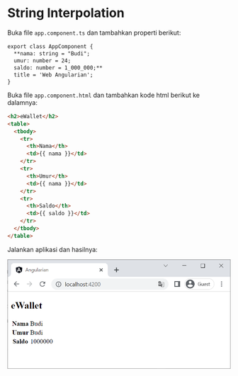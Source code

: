 # String Interpolation

Buka file `app.component.ts` dan tambahkan properti berikut:

```
export class AppComponent {
  **nama: string = "Budi";
  umur: number = 24;
  saldo: number = 1_000_000;**
  title = 'Web Angularian';
}
```

Buka file `app.component.html` dan tambahkan kode html berikut ke dalamnya:

```html
<h2>eWallet</h2>
<table>
  <tbody>
    <tr>
      <th>Nama</th>
      <td>{{ nama }}</td>
    </tr>
    <tr>
      <th>Umur</th>
      <td>{{ nama }}</td>
    </tr>
    <tr>
      <th>Saldo</th>
      <td>{{ saldo }}</td>
    </tr>
  </tbody>
</table>
```

Jalankan aplikasi dan hasilnya:

![Untitled](String%20Interpolation%202269bb43632e4c249369733f47452b08/Untitled.png)